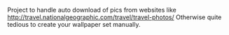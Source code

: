 Project to handle auto download of pics from websites like
http://travel.nationalgeographic.com/travel/travel-photos/
Otherwise quite tedious to create your wallpaper set manually.